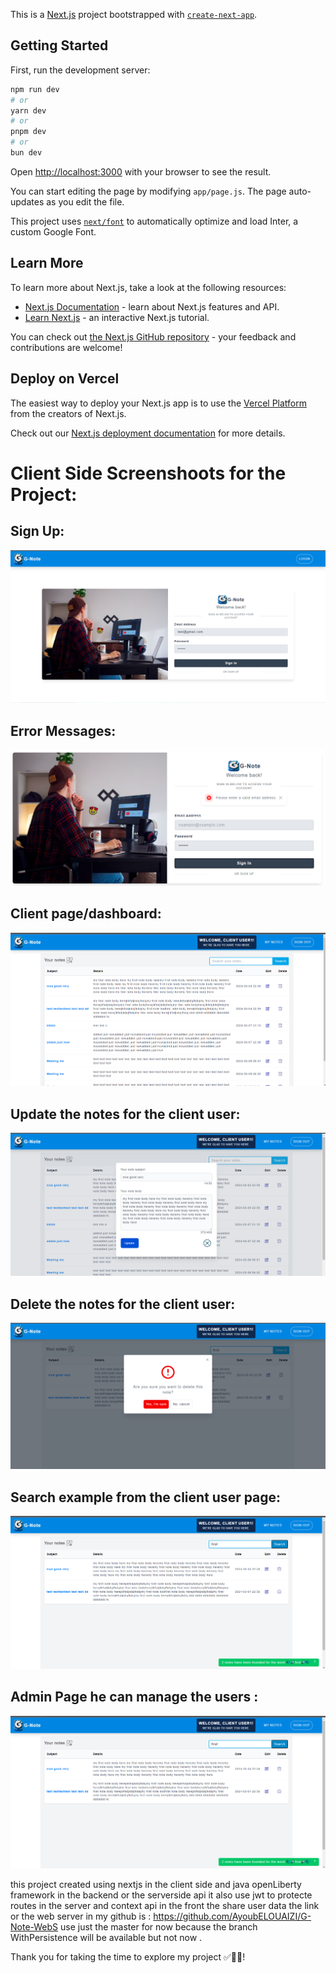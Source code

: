 This is a [Next.js](https://nextjs.org/) project bootstrapped with [`create-next-app`](https://github.com/vercel/next.js/tree/canary/packages/create-next-app).

## Getting Started

First, run the development server:

```bash
npm run dev
# or
yarn dev
# or
pnpm dev
# or
bun dev
```

Open [http://localhost:3000](http://localhost:3000) with your browser to see the result.

You can start editing the page by modifying `app/page.js`. The page auto-updates as you edit the file.

This project uses [`next/font`](https://nextjs.org/docs/basic-features/font-optimization) to automatically optimize and load Inter, a custom Google Font.

## Learn More

To learn more about Next.js, take a look at the following resources:

- [Next.js Documentation](https://nextjs.org/docs) - learn about Next.js features and API.
- [Learn Next.js](https://nextjs.org/learn) - an interactive Next.js tutorial.

You can check out [the Next.js GitHub repository](https://github.com/vercel/next.js/) - your feedback and contributions are welcome!

## Deploy on Vercel

The easiest way to deploy your Next.js app is to use the [Vercel Platform](https://vercel.com/new?utm_medium=default-template&filter=next.js&utm_source=create-next-app&utm_campaign=create-next-app-readme) from the creators of Next.js.

Check out our [Next.js deployment documentation](https://nextjs.org/docs/deployment) for more details.


# Client Side Screenshoots for the Project:

## Sign Up:
![Image Alt Text](./public/img/signup.png)

## Error Messages:
![Image Alt Text](./public/img/errorvalidation.png)

## Client page/dashboard:
![Image Alt Text](./public/img/clientpage.png)

## Update the notes for the client user:
![Image Alt Text](./public/img/updates.png)

## Delete the notes for the client user:
![Image Alt Text](./public/img/deleteNote.png)

## Search example from the client user page:
![Image Alt Text](./public/img/search.png)

## Admin Page he can manage the users :
![Image Alt Text](./public/img/search.png)

this project created using nextjs in the client side and java openLiberty framework in the backend or the serverside api it also use jwt to protecte routes in the server and context api in the front the share user data the link or the web server in my github is : https://github.com/AyoubELOUAIZI/G-Note-WebS use just the master for now because the branch WithPersistence will be available but not now .

Thank you for taking the time to explore my project ✅🚀🚀!
